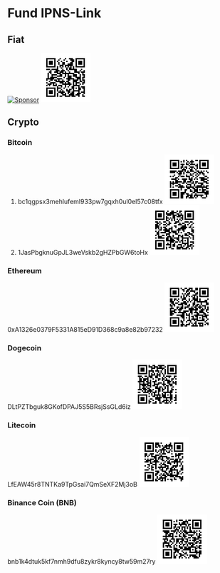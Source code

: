 # Fund IPNS-Link



## Fiat

[![Sponsor](https://www.buymeacoffee.com/assets/img/custom_images/yellow_img.png)](https://buymeacoffee.com/SomajitDey) ![BMC-QR](/qr_codes/bmc_QR.png)



## Crypto

### Bitcoin

1. bc1qgpsx3mehlufeml933pw7gqxh0ul0el57c08tfx ![img](/qr_codes/bc1qgpsx3mehlufeml933pw7gqxh0ul0el57c08tfx.png) 
2. 1JasPbgknuGpJL3weVskb2gHZPbGW6toHx ![img](qr_codes/1JasPbgknuGpJL3weVskb2gHZPbGW6toHx.png) 

### Ethereum

0xA1326e0379F5331A815eD91D368c9a8e82b97232 ![img](qr_codes/0xA1326e0379F5331A815eD91D368c9a8e82b97232.png) 

### Dogecoin

DLtPZTbguk8GKofDPAJ5S5BRsjSsGLd6iz ![img](qr_codes/DLtPZTbguk8GKofDPAJ5S5BRsjSsGLd6iz.png) 

### Litecoin

LfEAW45r8TNTKa9TpGsai7QmSeXF2Mj3oB ![img](qr_codes/LfEAW45r8TNTKa9TpGsai7QmSeXF2Mj3oB.png) 

### Binance Coin (BNB)

bnb1k4dtuk5kf7nmh9dfu8zykr8kyncy8tw59m27ry ![img](qr_codes/bnb1k4dtuk5kf7nmh9dfu8zykr8kyncy8tw59m27ry.png) 

 

